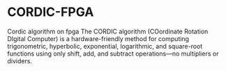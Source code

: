 # CORDIC-FPGA
Cordic algorithm on fpga
The CORDIC algorithm (COordinate Rotation DIgital Computer) is a hardware-friendly method for computing trigonometric, hyperbolic, exponential, logarithmic, and square-root functions using only shift, add, and subtract operations—no multipliers or dividers.